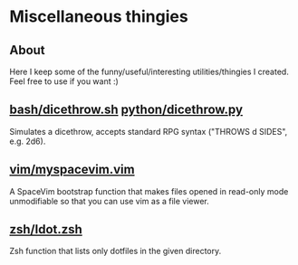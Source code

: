 # Miscellaneous thingies

## About

Here I keep some of the funny/useful/interesting utilities/thingies
I created. Feel free to use if you want :)

## [bash/dicethrow.sh](bash/dicethrow.sh) [python/dicethrow.py](python/dicethrow.py)

Simulates a dicethrow, accepts standard RPG syntax ("THROWS d SIDES", e.g. 2d6).

## [vim/myspacevim.vim](vim/myspacevim.vim)

A SpaceVim bootstrap function that makes files opened in read-only mode
unmodifiable so that you can use vim as a file viewer.

## [zsh/ldot.zsh](zsh/ldot.zsh)

Zsh function that lists only dotfiles in the given directory.